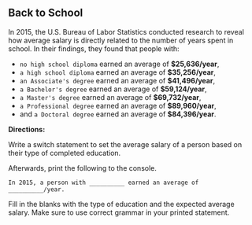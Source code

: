 ## Back to School

In 2015, the U.S. Bureau of Labor Statistics conducted research to reveal how average salary is directly related to the number of years spent in school. In their findings, they found that people with:

- `no high school diploma` earned an average of **$25,636/year**,
- `a high school diploma` earned an average of **$35,256/year**,
- `an Associate's degree` earned an average of **$41,496/year**,
- `a Bachelor's degree` earned an average of **$59,124/year**,
- `a Master's degree` earned an average of **$69,732/year**,
- `a Professional degree` earned an average of **$89,960/year**,
- and `a Doctoral degree` earned an average of **$84,396/year**.

**Directions:**

Write a switch statement to set the average salary of a person based on their type of completed education.

Afterwards, print the following to the console.

`In 2015, a person with __________ earned an average of __________/year.`

Fill in the blanks with the type of education and the expected average salary. Make sure to use correct grammar in your printed statement. 
